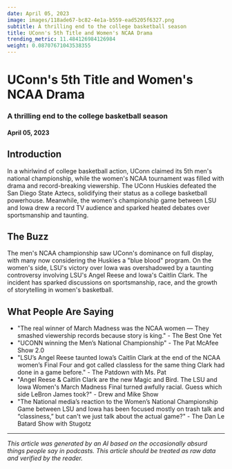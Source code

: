 ```yaml
---
date: April 05, 2023
image: images/118ade67-bc82-4e1a-b559-ead5205f6327.png
subtitle: A thrilling end to the college basketball season
title: UConn's 5th Title and Women's NCAA Drama
trending_metric: 11.484126984126984
weight: 0.08707671043538355
---
```

# UConn's 5th Title and Women's NCAA Drama
### A thrilling end to the college basketball season
#### April 05, 2023
## Introduction
In a whirlwind of college basketball action, UConn claimed its 5th men's national championship, while the women's NCAA tournament was filled with drama and record-breaking viewership. The UConn Huskies defeated the San Diego State Aztecs, solidifying their status as a college basketball powerhouse. Meanwhile, the women's championship game between LSU and Iowa drew a record TV audience and sparked heated debates over sportsmanship and taunting.

## The Buzz
The men's NCAA championship saw UConn's dominance on full display, with many now considering the Huskies a "blue blood" program. On the women's side, LSU's victory over Iowa was overshadowed by a taunting controversy involving LSU's Angel Reese and Iowa's Caitlin Clark. The incident has sparked discussions on sportsmanship, race, and the growth of storytelling in women's basketball.

## What People Are Saying
- "The real winner of March Madness was the NCAA women — They smashed viewership records because story is king." - The Best One Yet
- "UCONN winning the Men’s National Championship" - The Pat McAfee Show 2.0
- "LSU’s Angel Reese taunted Iowa’s Caitlin Clark at the end of the NCAA women’s Final Four and got called classless for the same thing Clark had done in a game before." - The Patdown with Ms. Pat
- "Angel Reese & Caitlin Clark are the new Magic and Bird. The LSU and Iowa Women's March Madness Final turned awfully racial. Guess which side LeBron James took?" - Drew and Mike Show
- "The National media’s reaction to the Women’s National Championship Game between LSU and Iowa has been focused mostly on trash talk and “classiness,” but can't we just talk about the actual game?" - The Dan Le Batard Show with Stugotz

 --- 

*This article was generated by an AI based on the occasionally absurd things people say in podcasts. This article should be treated as raw data and verified by the reader.*